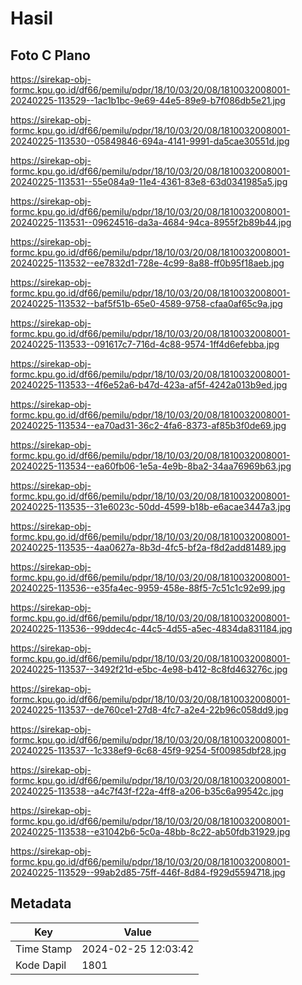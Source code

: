 # Hasil

## Foto C Plano

https://sirekap-obj-formc.kpu.go.id/df66/pemilu/pdpr/18/10/03/20/08/1810032008001-20240225-113529--1ac1b1bc-9e69-44e5-89e9-b7f086db5e21.jpg

https://sirekap-obj-formc.kpu.go.id/df66/pemilu/pdpr/18/10/03/20/08/1810032008001-20240225-113530--05849846-694a-4141-9991-da5cae30551d.jpg

https://sirekap-obj-formc.kpu.go.id/df66/pemilu/pdpr/18/10/03/20/08/1810032008001-20240225-113531--55e084a9-11e4-4361-83e8-63d0341985a5.jpg

https://sirekap-obj-formc.kpu.go.id/df66/pemilu/pdpr/18/10/03/20/08/1810032008001-20240225-113531--09624516-da3a-4684-94ca-8955f2b89b44.jpg

https://sirekap-obj-formc.kpu.go.id/df66/pemilu/pdpr/18/10/03/20/08/1810032008001-20240225-113532--ee7832d1-728e-4c99-8a88-ff0b95f18aeb.jpg

https://sirekap-obj-formc.kpu.go.id/df66/pemilu/pdpr/18/10/03/20/08/1810032008001-20240225-113532--baf5f51b-65e0-4589-9758-cfaa0af65c9a.jpg

https://sirekap-obj-formc.kpu.go.id/df66/pemilu/pdpr/18/10/03/20/08/1810032008001-20240225-113533--091617c7-716d-4c88-9574-1ff4d6efebba.jpg

https://sirekap-obj-formc.kpu.go.id/df66/pemilu/pdpr/18/10/03/20/08/1810032008001-20240225-113533--4f6e52a6-b47d-423a-af5f-4242a013b9ed.jpg

https://sirekap-obj-formc.kpu.go.id/df66/pemilu/pdpr/18/10/03/20/08/1810032008001-20240225-113534--ea70ad31-36c2-4fa6-8373-af85b3f0de69.jpg

https://sirekap-obj-formc.kpu.go.id/df66/pemilu/pdpr/18/10/03/20/08/1810032008001-20240225-113534--ea60fb06-1e5a-4e9b-8ba2-34aa76969b63.jpg

https://sirekap-obj-formc.kpu.go.id/df66/pemilu/pdpr/18/10/03/20/08/1810032008001-20240225-113535--31e6023c-50dd-4599-b18b-e6acae3447a3.jpg

https://sirekap-obj-formc.kpu.go.id/df66/pemilu/pdpr/18/10/03/20/08/1810032008001-20240225-113535--4aa0627a-8b3d-4fc5-bf2a-f8d2add81489.jpg

https://sirekap-obj-formc.kpu.go.id/df66/pemilu/pdpr/18/10/03/20/08/1810032008001-20240225-113536--e35fa4ec-9959-458e-88f5-7c51c1c92e99.jpg

https://sirekap-obj-formc.kpu.go.id/df66/pemilu/pdpr/18/10/03/20/08/1810032008001-20240225-113536--99ddec4c-44c5-4d55-a5ec-4834da831184.jpg

https://sirekap-obj-formc.kpu.go.id/df66/pemilu/pdpr/18/10/03/20/08/1810032008001-20240225-113537--3492f21d-e5bc-4e98-b412-8c8fd463276c.jpg

https://sirekap-obj-formc.kpu.go.id/df66/pemilu/pdpr/18/10/03/20/08/1810032008001-20240225-113537--de760ce1-27d8-4fc7-a2e4-22b96c058dd9.jpg

https://sirekap-obj-formc.kpu.go.id/df66/pemilu/pdpr/18/10/03/20/08/1810032008001-20240225-113537--1c338ef9-6c68-45f9-9254-5f00985dbf28.jpg

https://sirekap-obj-formc.kpu.go.id/df66/pemilu/pdpr/18/10/03/20/08/1810032008001-20240225-113538--a4c7f43f-f22a-4ff8-a206-b35c6a99542c.jpg

https://sirekap-obj-formc.kpu.go.id/df66/pemilu/pdpr/18/10/03/20/08/1810032008001-20240225-113538--e31042b6-5c0a-48bb-8c22-ab50fdb31929.jpg

https://sirekap-obj-formc.kpu.go.id/df66/pemilu/pdpr/18/10/03/20/08/1810032008001-20240225-113529--99ab2d85-75ff-446f-8d84-f929d5594718.jpg


## Metadata

| Key        | Value               |
| ---------- | ------------------- |
| Time Stamp | 2024-02-25 12:03:42 |
| Kode Dapil | 1801                |



